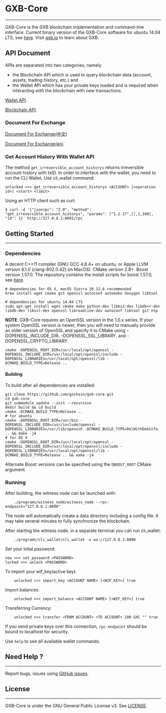 # GXB-Core
---------------

GXB-Core is the GXB blockchain implementation and command-line interface.
Current binary version of the GXB-Core software for ubuntu 14.04 LTS, see [here](https://github.com/gxchain/gxb-core/releases).
Visit [gxb.io](https://www.gxb.io/) to learn about GXB.

## API Document
APIs are separated into two categories, namely
 * the Blockchain API which is used to query blockchain data (account, assets, trading history, etc.) and
 * the Wallet API which has your private keys loaded and is required when interacting with the blockchain with new transactions.

[Wallet API](https://github.com/gxchain/gxb-core/wiki/wallet_api).

[Blockchain API](https://github.com/gxchain/gxb-core/wiki/witness_node_api_json_rpc).


### Document For Exchange
[Document For Exchange(中文)](http://gxb-package.oss-cn-hangzhou.aliyuncs.com/gxb-core/doc/%E4%BA%A4%E6%98%93%E6%89%80%E6%8E%A5%E5%85%A5%E6%96%87%E6%A1%A3.pdf)

[Document For Exchange(en)](https://github.com/gxchain/gxb-core/wiki/Instruction-for-exchanges)


### Get Account History With Wallet API
The method ```get_irreversible_account_historys``` returns irreversible account history with txID.
In order to interface with the wallet, you need to run the CLI Wallet.
Use cli_wallet command:
```
unlocked >>> get_irreversible_account_historys <ACCOUNT> [<operation id>] <start> <limit>

```

Using an HTTP client such as curl:
```
$ curl -d '{"jsonrpc": "2.0", "method": "get_irreversible_account_historys", "params": ["1.2.17",[],1,100], "id": 1}' http://127.0.0.1:8091/rpc

```

## Getting Started
---------------

### Dependencies
A decent C++11 compiler (GNU GCC 4.8.4+ on ubuntu, or Apple LLVM version 8.1.0 (clang-802.0.42) on MacOS). CMake version 2.8+. Boost version 1.57.0.
The repository contains the install scripts for boost 1.57.0, see [here](https://github.com/gxchain/gxb-core/tree/master/script).
```
# dependencies for OS X, macOS Sierra 10.12.6 recommended
brew install wget cmake git openssl autoconf automake doxygen libtool

# dependencies for ubuntu 14.04 LTS
sudo apt-get install wget cmake make python-dev libbz2-dev libdb++-dev libdb-dev libssl-dev openssl libreadline-dev autoconf libtool git ntp

```
**NOTE**: GXB-Core requires an OpenSSL version in the 1.0.x series. If your system OpenSSL version is newer, then you will need to manually provide an older version of OpenSSL and specify it to CMake using -DOPENSSL_INCLUDE_DIR, -DOPENSSL_SSL_LIBRARY, and -DOPENSSL_CRYPTO_LIBRARY.
```
cmake -DOPENSSL_ROOT_DIR=/usr/local/opt/openssl -DOPENSSL_INCLUDE_DIR=/usr/local/opt/openssl/include -DOPENSSL_LIBRARIES=/usr/local/opt/openssl/lib -DCMAKE_BUILD_TYPE=Release ..
```

#### Building

To build after all dependencies are installed:

    git clone https://github.com/gxchain/gxb-core.git
    cd gxb-core
    git submodule update --init --recursive
    mkdir build && cd build
    cmake -DCMAKE_BUILD_TYPE=Release ..
    # for ubuntu
    cmake -DOPENSSL_ROOT_DIR=/usr/bin -DOPENSSL_INCLUDE_DIR=/usr/include/openssl -DOPENSSL_LIBRARIES=/usr/lib/openssh -DCMAKE_BUILD_TYPE=RelWithDebInfo .. && make -j4
    # for OS X
    cmake -DOPENSSL_ROOT_DIR=/usr/local/opt/openssl -DOPENSSL_INCLUDE_DIR=/usr/local/opt/openssl/include -DOPENSSL_LIBRARIES=/usr/local/opt/openssl/lib -DCMAKE_BUILD_TYPE=Release .. && make -j4

Alternate Boost versions can be specified using the `DBOOST_ROOT` CMake argument.

### Running
After building, the witness node can be launched with:
```
    ./programs/witness_node/witness_node --rpc-endpoint="127.0.0.1:8090"
```
The node will automatically create a data directory including a config file. It may take several minutes to fully synchronize
the blockchain.

After starting the witness node, in a separate terminal you can run cli_wallet:
```
    ./programs/cli_wallet/cli_wallet -s ws://127.0.0.1:8090
```
Set your inital password:
```
new >>> set_password <PASSWORD>
locked >>> unlock <PASSWORD>
```
To import your wif_key(active key):
```
    unlocked >>> import_key <ACCOUNT NAME> [<WIF_KEY>] true
```
Import balances:
```
    unlocked >>> import_balance <ACCOUNT NAME> [<WIF_KEY>] true
```
Transferring Currency:
```
    unlocked >>> transfer <FROM ACCOUNT> <TO ACCOUNT> 100 GXC "" true
```

If you send private keys over this connection, `rpc-endpoint` should be bound to localhost for security.

Use `help` to see all available wallet commands.


## Need Help ?
---------------
Report bugs, issues using [GitHub issues](https://github.com/gxchain/gxb-core/issues/new).

## License
---------------
GXB-Core is under the GNU General Public License v3. See [LICENSE](https://github.com/gxchain/gxb-core/blob/master/LICENSE).

